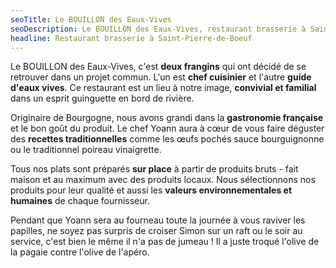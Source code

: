 ```yaml
---
seoTitle: Le BOUILLON des Eaux-Vives
seoDescription: Le BOUILLON des Eaux-Vives, restaurant brasserie à Saint-Pierre de Boeuf
headline: Restaurant brasserie à Saint-Pierre-de-Boeuf
---
```

Le BOUILLON des Eaux-Vives, c'est **deux frangins** qui ont décidé de se retrouver dans un projet commun. L'un est **chef cuisinier** et l'autre **guide d'eaux vives**. Ce restaurant est un lieu à notre image, **convivial et familial** dans un esprit guinguette en bord de rivière.

Originaire de Bourgogne, nous avons grandi dans la **gastronomie française** et le bon goût du produit. Le chef Yoann aura à cœur de vous faire déguster des **recettes traditionnelles** comme les œufs pochés sauce bourguignonne ou le traditionnel poireau vinaigrette.

Tous nos plats sont préparés **sur place** à partir de produits bruts - fait maison et au maximum avec des produits locaux. Nous sélectionnons nos produits pour leur qualité et aussi les **valeurs environnementales et humaines** de chaque fournisseur.

Pendant que Yoann sera au fourneau toute la journée à vous raviver les papilles, ne soyez pas surpris de croiser Simon sur un raft ou le soir au service, c'est bien le même il n'a pas de jumeau ! Il a juste troqué l'olive de la pagaie contre l'olive de l'apéro.
